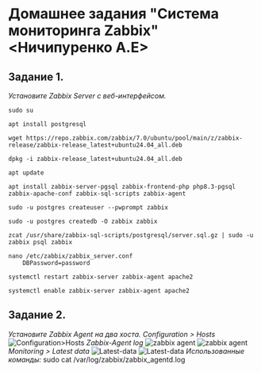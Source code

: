 # Домашнее задания "Система мониторинга Zabbix" <Ничипуренко А.Е>
## Задание 1.

*Установите Zabbix Server с веб-интерфейсом.*

    sudo su

    apt install postgresql

    wget https://repo.zabbix.com/zabbix/7.0/ubuntu/pool/main/z/zabbix-release/zabbix-release_latest+ubuntu24.04_all.deb

    dpkg -i zabbix-release_latest+ubuntu24.04_all.deb   

    apt update

    apt install zabbix-server-pgsql zabbix-frontend-php php8.3-pgsql zabbix-apache-conf zabbix-sql-scripts zabbix-agent

    sudo -u postgres createuser --pwprompt zabbix

    sudo -u postgres createdb -O zabbix zabbix

    zcat /usr/share/zabbix-sql-scripts/postgresql/server.sql.gz | sudo -u zabbix psql zabbix

    nano /etc/zabbix/zabbix_server.conf 
        DBPassword=password

    systemctl restart zabbix-server zabbix-agent apache2
    
    systemctl enable zabbix-server zabbix-agent apache2


## Задание 2.

*Установите Zabbix Agent на два хоста.*
    *Configuration > Hosts*
    ![Configuration>Hosts](https://github.com/AlexandeAbel/hw-02.md/blob/main/img/2.1.png)
    *Zabbix-Agent log*
    ![zabbix agent](https://github.com/AlexandeAbel/hw-02.md/blob/main/img/2.2.1.png)
    ![zabbix agent](https://github.com/AlexandeAbel/hw-02.md/blob/main/img/2.2.png)
    *Monitoring > Latest data* 
    ![Latest-data](https://github.com/AlexandeAbel/hw-02.md/blob/main/img/2.3.png)
    ![Latest-data](https://github.com/AlexandeAbel/hw-02.md/blob/main/img/2.3.1.png)
    *Использованные команды:*
    sudo cat /var/log/zabbix/zabbix_agentd.log 


